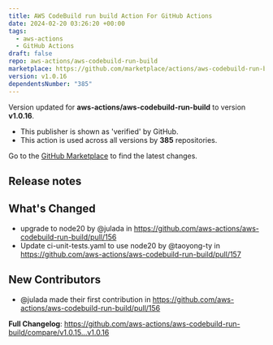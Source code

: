 ```yaml
---
title: AWS CodeBuild run build Action For GitHub Actions
date: 2024-02-20 03:26:20 +00:00
tags:
  - aws-actions
  - GitHub Actions
draft: false
repo: aws-actions/aws-codebuild-run-build
marketplace: https://github.com/marketplace/actions/aws-codebuild-run-build-action-for-github-actions
version: v1.0.16
dependentsNumber: "385"
---
```



Version updated for **aws-actions/aws-codebuild-run-build** to version **v1.0.16**.
- This publisher is shown as 'verified' by GitHub.
- This action is used across all versions by **385** repositories.

Go to the [GitHub Marketplace](https://github.com/marketplace/actions/aws-codebuild-run-build-action-for-github-actions) to find the latest changes.

## Release notes

## What's Changed
* upgrade to node20 by @julada in https://github.com/aws-actions/aws-codebuild-run-build/pull/156
* Update ci-unit-tests.yaml to use node20 by @taoyong-ty in https://github.com/aws-actions/aws-codebuild-run-build/pull/157

## New Contributors
* @julada made their first contribution in https://github.com/aws-actions/aws-codebuild-run-build/pull/156

**Full Changelog**: https://github.com/aws-actions/aws-codebuild-run-build/compare/v1.0.15...v1.0.16
